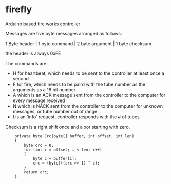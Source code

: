 # firefly
Arduino based fire works controller

Messages are five byte messages arranged as follows:

1 Byte header | 1 byte command | 2 byte argument | 1 byte checksum

the header is always 0xFE

The commands are:
* H for heartbeat, which needs to be sent to the controller at least once a second
* F for fire, which needs to be paird with the tube number as the arguments as a 16 bit number
* A which is an ACK message sent from the controller to the computer for every message received
* N which is NACK sent from the controller to the computer for unknown messages, or tube number out of range
* I is an 'info' request, controller responds with the # of tubes

Checksum is a right shift once and a xor starting with zero.

        private byte Crc(byte[] buffer, int offset, int len)
        {
            byte crc = 0;
            for (int i = offset; i < len; i++)
            {
                byte c = buffer[i];
                crc = (byte)((crc >> 1) ^ c);
            }
            return crc;
        }
